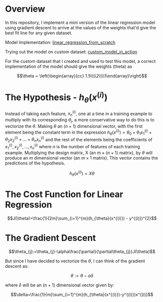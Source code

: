 # Overview

In this repository, I implement a mini version of the linear regression model using gradient descent to arrive at the values of the weights that'd give the best fit line for any given dataset.

Model Implementation: [linear_regression_from_scratch](./MyLinearRegression/linear_regression_from_scratch.py)

Trying out the model on custom dataset: [custom_model_in_action](./custom_model_in_action.ipynb)

For the custom dataset that I created and used to test this model, a correct implementation of the model should give the weights (theta) as

$$\theta = \left(\begin{array}{cc} 1.5\\\\2\\\\1\end{array}\right)$$

# The Hypothesis - $h_{\theta}(x^{(i)})$

Instead of taking each feature, $x_{n}^{(i)}$, one at a time in a training example to multiply with its corresponding $\theta_{j}$, a more conservative way to do this is to vectorize the $\theta$. Making $\theta$ an $(n+1)$ dimensional vector, with the first element being the constant term in the expression $h_{\theta}(x^{(i)}) = \theta_{0} + \theta_{1}x_{1}^{(i)} + \theta_{2}x_{2}^{(i)} + ... + \theta_{n}x_{n}^{(i)}$ and the rest of the elements being the coefficients of $x_{1}^{(i)}, x_{2}^{(i)}, ..., x_{n}^{(i)}$ where $n$ is the number of features of each training example. Multiplying the design matrix, X (an $m\times(n+1)$ matrix), by $\theta$ will produce an $m$ dimensional vector (an $m\times1$ matrix). This vector contains the predictions of the hypothesis.

$$h_{\theta}(x^{(i)})=X\theta$$

# The Cost Function for Linear Regression

$$J(\theta)=\frac{1}{2m}\sum_{i=1}^{m}(h_{\theta}(x^{(i)}) - y^{(i)})^{2}$$

# The Gradient Descent

$$\theta_{j}:=\theta_{j}-\alpha\frac{\partial}{\partial\theta_{j}}J(\theta)$$

But since I have decided to vectorize the $\theta$, I can think of the gradient descent as:

$$\theta:=\theta-\alpha\delta$$

where $\delta$ will be an $(n+1)$ dimensional vector given by:

$$\delta=\frac{1}{m}\sum_{i=1}^{m}(h_{\theta}(x^{(i)})-y^{(i)})x^{(i)}$$

